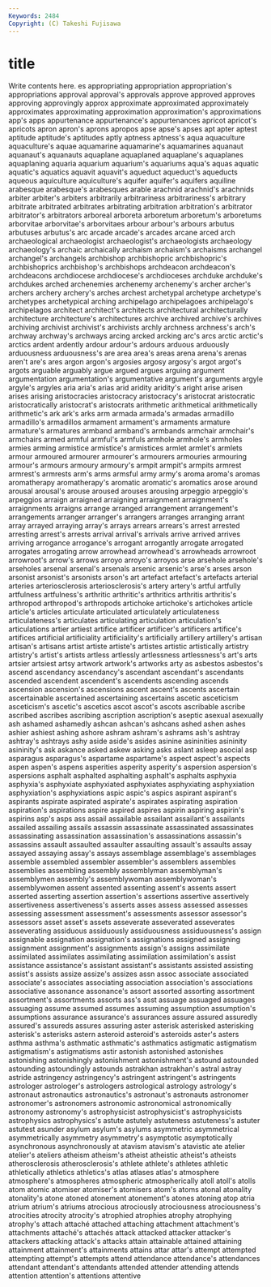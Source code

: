```yaml
---
Keywords: 2484 
Copyright: (C) Takeshi Fujisawa
---
```


# title

Write contents here.
es appropriating appropriation appropriation's appropriations approval approval's
approvals approve approved approves approving approvingly approx approximate approximated approximately
approximates approximating approximation approximation's approximations app's apps appurtenance appurtenance's appurtenances
apricot apricot's apricots apron apron's aprons apropos apse apse's apses
apt apter aptest aptitude aptitude's aptitudes aptly aptness aptness's aqua
aquaculture aquaculture's aquae aquamarine aquamarine's aquamarines aquanaut aquanaut's aquanauts aquaplane
aquaplaned aquaplane's aquaplanes aquaplaning aquaria aquarium aquarium's aquariums aqua's aquas
aquatic aquatic's aquatics aquavit aquavit's aqueduct aqueduct's aqueducts aqueous aquiculture
aquiculture's aquifer aquifer's aquifers aquiline arabesque arabesque's arabesques arable arachnid
arachnid's arachnids arbiter arbiter's arbiters arbitrarily arbitrariness arbitrariness's arbitrary arbitrate
arbitrated arbitrates arbitrating arbitration arbitration's arbitrator arbitrator's arbitrators arboreal arboreta
arboretum arboretum's arboretums arborvitae arborvitae's arborvitaes arbour arbour's arbours arbutus
arbutuses arbutus's arc arcade arcade's arcades arcane arced arch archaeological
archaeologist archaeologist's archaeologists archaeology archaeology's archaic archaically archaism archaism's archaisms
archangel archangel's archangels archbishop archbishopric archbishopric's archbishoprics archbishop's archbishops archdeacon
archdeacon's archdeacons archdiocese archdiocese's archdioceses archduke archduke's archdukes arched archenemies
archenemy archenemy's archer archer's archers archery archery's arches archest archetypal
archetype archetype's archetypes archetypical arching archipelago archipelagoes archipelago's archipelagos architect
architect's architects architectural architecturally architecture architecture's architectures archive archived archive's
archives archiving archivist archivist's archivists archly archness archness's arch's archway
archway's archways arcing arcked arcking arc's arcs arctic arctic's arctics
ardent ardently ardour ardour's ardours arduous arduously arduousness arduousness's are
area area's areas arena arena's arenas aren't are's ares argon
argon's argosies argosy argosy's argot argot's argots arguable arguably argue
argued argues arguing argument argumentation argumentation's argumentative argument's arguments argyle
argyle's argyles aria aria's arias arid aridity aridity's aright arise
arisen arises arising aristocracies aristocracy aristocracy's aristocrat aristocratic aristocratically aristocrat's
aristocrats arithmetic arithmetical arithmetically arithmetic's ark ark's arks arm armada
armada's armadas armadillo armadillo's armadillos armament armament's armaments armature armature's
armatures armband armband's armbands armchair armchair's armchairs armed armful armful's
armfuls armhole armhole's armholes armies arming armistice armistice's armistices armlet
armlet's armlets armour armoured armourer armourer's armourers armouries armouring armour's
armours armoury armoury's armpit armpit's armpits armrest armrest's armrests arm's
arms armsful army army's aroma aroma's aromas aromatherapy aromatherapy's aromatic
aromatic's aromatics arose around arousal arousal's arouse aroused arouses arousing
arpeggio arpeggio's arpeggios arraign arraigned arraigning arraignment arraignment's arraignments arraigns
arrange arranged arrangement arrangement's arrangements arranger arranger's arrangers arranges arranging
arrant array arrayed arraying array's arrays arrears arrears's arrest arrested
arresting arrest's arrests arrival arrival's arrivals arrive arrived arrives arriving
arrogance arrogance's arrogant arrogantly arrogate arrogated arrogates arrogating arrow arrowhead
arrowhead's arrowheads arrowroot arrowroot's arrow's arrows arroyo arroyo's arroyos arse
arsehole arsehole's arseholes arsenal arsenal's arsenals arsenic arsenic's arse's arses
arson arsonist arsonist's arsonists arson's art artefact artefact's artefacts arterial
arteries arteriosclerosis arteriosclerosis's artery artery's artful artfully artfulness artfulness's arthritic
arthritic's arthritics arthritis arthritis's arthropod arthropod's arthropods artichoke artichoke's artichokes
article article's articles articulate articulated articulately articulateness articulateness's articulates articulating
articulation articulation's articulations artier artiest artifice artificer artificer's artificers artifice's
artifices artificial artificiality artificiality's artificially artillery artillery's artisan artisan's artisans
artist artiste artiste's artistes artistic artistically artistry artistry's artist's artists
artless artlessly artlessness artlessness's art's arts artsier artsiest artsy artwork
artwork's artworks arty as asbestos asbestos's ascend ascendancy ascendancy's ascendant
ascendant's ascendants ascended ascendent ascendent's ascendents ascending ascends ascension ascension's
ascensions ascent ascent's ascents ascertain ascertainable ascertained ascertaining ascertains ascetic
asceticism asceticism's ascetic's ascetics ascot ascot's ascots ascribable ascribe ascribed
ascribes ascribing ascription ascription's aseptic asexual asexually ash ashamed ashamedly
ashcan ashcan's ashcans ashed ashen ashes ashier ashiest ashing ashore
ashram ashram's ashrams ash's ashtray ashtray's ashtrays ashy aside aside's
asides asinine asininities asininity asininity's ask askance asked askew asking
asks aslant asleep asocial asp asparagus asparagus's aspartame aspartame's aspect
aspect's aspects aspen aspen's aspens asperities asperity asperity's aspersion aspersion's
aspersions asphalt asphalted asphalting asphalt's asphalts asphyxia asphyxia's asphyxiate asphyxiated
asphyxiates asphyxiating asphyxiation asphyxiation's asphyxiations aspic aspic's aspics aspirant aspirant's
aspirants aspirate aspirated aspirate's aspirates aspirating aspiration aspiration's aspirations aspire
aspired aspires aspirin aspiring aspirin's aspirins asp's asps ass assail
assailable assailant assailant's assailants assailed assailing assails assassin assassinate assassinated
assassinates assassinating assassination assassination's assassinations assassin's assassins assault assaulted assaulter
assaulting assault's assaults assay assayed assaying assay's assays assemblage assemblage's
assemblages assemble assembled assembler assembler's assemblers assembles assemblies assembling assembly
assemblyman assemblyman's assemblymen assembly's assemblywoman assemblywoman's assemblywomen assent assented assenting
assent's assents assert asserted asserting assertion assertion's assertions assertive assertively
assertiveness assertiveness's asserts asses assess assessed assesses assessing assessment assessment's
assessments assessor assessor's assessors asset asset's assets asseverate asseverated asseverates
asseverating assiduous assiduously assiduousness assiduousness's assign assignable assignation assignation's assignations
assigned assigning assignment assignment's assignments assign's assigns assimilate assimilated assimilates
assimilating assimilation assimilation's assist assistance assistance's assistant assistant's assistants assisted
assisting assist's assists assize assize's assizes assn assoc associate associated
associate's associates associating association association's associations associative assonance assonance's assort
assorted assorting assortment assortment's assortments assorts ass's asst assuage assuaged
assuages assuaging assume assumed assumes assuming assumption assumption's assumptions assurance
assurance's assurances assure assured assuredly assured's assureds assures assuring aster
asterisk asterisked asterisking asterisk's asterisks astern asteroid asteroid's asteroids aster's
asters asthma asthma's asthmatic asthmatic's asthmatics astigmatic astigmatism astigmatism's astigmatisms
astir astonish astonished astonishes astonishing astonishingly astonishment astonishment's astound astounded
astounding astoundingly astounds astrakhan astrakhan's astral astray astride astringency astringency's
astringent astringent's astringents astrologer astrologer's astrologers astrological astrology astrology's astronaut
astronautics astronautics's astronaut's astronauts astronomer astronomer's astronomers astronomic astronomical astronomically
astronomy astronomy's astrophysicist astrophysicist's astrophysicists astrophysics astrophysics's astute astutely astuteness
astuteness's astuter astutest asunder asylum asylum's asylums asymmetric asymmetrical asymmetrically
asymmetry asymmetry's asymptotic asymptotically asynchronous asynchronously at atavism atavism's atavistic
ate atelier atelier's ateliers atheism atheism's atheist atheistic atheist's atheists
atherosclerosis atherosclerosis's athlete athlete's athletes athletic athletically athletics athletics's atlas
atlases atlas's atmosphere atmosphere's atmospheres atmospheric atmospherically atoll atoll's atolls
atom atomic atomiser atomiser's atomisers atom's atoms atonal atonality atonality's
atone atoned atonement atonement's atones atoning atop atria atrium atrium's
atriums atrocious atrociously atrociousness atrociousness's atrocities atrocity atrocity's atrophied atrophies
atrophy atrophying atrophy's attach attaché attached attaching attachment attachment's attachments
attaché's attachés attack attacked attacker attacker's attackers attacking attack's attacks
attain attainable attained attaining attainment attainment's attainments attains attar attar's
attempt attempted attempting attempt's attempts attend attendance attendance's attendances attendant
attendant's attendants attended attender attending attends attention attention's attentions attentive

